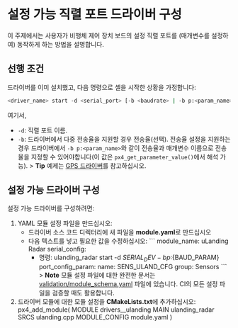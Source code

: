 # 설정 가능 직렬 포트 드라이버 구성

이 주제에서는 사용자가 비행체 제어 장치 보드의 설정 직렬 포트를 (매개변수를 설정하여) 동작하게 하는 방법을 설명합니다.

## 선행 조건

드라이버를 이미 설치했고, 다음 명령으로 셸을 시작한 상황을 가정합니다:

```sh
<driver_name> start -d <serial_port> [-b <baudrate> | -b p:<param_name>]
```

여기서,

- `-d`: 직렬 포트 이름.
- `-b`: 드라이버에서 다중 전송율을 지원할 경우 전송율(선택). 전송율 설정을 지원하는 경우 드라이버에서 `-b p:<param_name>`와 같이 전송율과 매개변수 이름으로 전송율을 지정할 수 있어야합니다(이 값은 `px4_get_parameter_value()`에서 해석 가능). > **Tip** 예제는 [GPS 드라이버](https://github.com/PX4/Firmware/blob/master/src/drivers/gps/gps.cpp#L1023)를 참고하십시오.

## 설정 가능 드라이버 구성

설정 가능 드라이버를 구성하려면:

1. YAML 모듈 설정 파일을 만드십시오: 
    - 드라이버 소스 코드 디렉터리에 새 파일을 **module.yaml**로 만드십시오
    - 다음 텍스트를 넣고 필요한 값을 수정하십시오: ``` module_name: uLanding Radar serial_config: 
        - 명령: ulanding_radar start -d ${SERIAL_DEV} -b p:${BAUD_PARAM} port_config_param: name: SENS_ULAND_CFG group: Sensors ``` > **Note** 모듈 설정 파일에 대한 완전한 문서는 [validation/module_schema.yaml](https://github.com/PX4/Firmware/blob/master/validation/module_schema.yaml) 파일에 있습니다. CI의 모든 설정 파일을 검증할 때도 활용합니다.
2. 드라이버 모듈에 대한 모듈 설정을 **CMakeLists.txt**에 추가하십시오: 
        px4_add_module(
        MODULE drivers__ulanding
        MAIN ulanding_radar
        SRCS
            ulanding.cpp
        MODULE_CONFIG
            module.yaml
        )